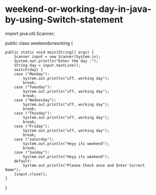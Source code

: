 # weekend-or-working-day-in-java-by-using-Switch-statement
import java.util.Scanner;

public class weekendorworking {

	public static void main(String[] args) {
		Scanner input = new Scanner(System.in);
		System.out.println("Enter the day :");
		String day = input.nextLine();
		switch(day) {
		case ("Monday"):
			System.out.println("uff, working day");
			break;
		case ("Tuesday"):
			System.out.println("uff, working day");
			break;
		case ("Wednesday"):
			System.out.println("uff, working day");
			break;
		case ("Thusday"):
			System.out.println("uff, working day");
			break;
		case ("Friday"):
			System.out.println("uff, working day");
			break;
		case ("saturday"):
			System.out.println("Heyy its weekend");
			break;
		case ("Sunday"):
			System.out.println("Heyy its weekend");
		default:
			System.out.println("Please Check once and Enter Correct Name");
		}input.close();
	}

}
